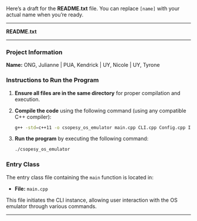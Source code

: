 Here’s a draft for the **README.txt** file. You can replace `[name]` with your actual name when you’re ready.

---

**README.txt**

---

### Project Information
**Name:** ONG, Julianne | PUA, Kendrick | UY, Nicole | UY, Tyrone

### Instructions to Run the Program

1. **Ensure all files are in the same directory** for proper compilation and execution.
2. **Compile the code** using the following command (using any compatible C++ compiler):

   ```bash
   g++ -std=c++11 -o csopesy_os_emulator main.cpp CLI.cpp Config.cpp ICommand.cpp PrintCommand.cpp Process.cpp ProcessManager.cpp Scheduler.cpp Utils.cpp
   ```

3. **Run the program** by executing the following command:

   ```bash
   ./csopesy_os_emulator
   ```

### Entry Class
The entry class file containing the `main` function is located in:
- **File:** `main.cpp`
  
This file initiates the CLI instance, allowing user interaction with the OS emulator through various commands.

---